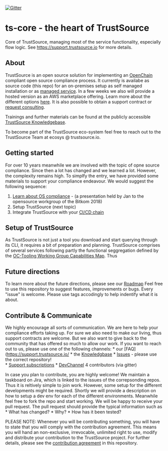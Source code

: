 [![Gitter](https://badges.gitter.im/TrustSource/community.svg)](https://gitter.im/TrustSource/community?utm_source=badge&utm_medium=badge&utm_campaign=pr-badge)

# ts-core - the heart of TrustSource
Core of TrustSource, managing most of the service functionality, especially flow logic. See https://support.trustsource.io for more details.

## About
TrustSource is an open source solution for implementing an [OpenChain](https://www.openchianproject.org) compliant open source compliance process. It currently is availabe as source code (this repo) for an on-premises setup as self managed installation or as [managed service](https://app.trustsource.io). In a few weeks we also will provide a hosted version as an AWS marketplace offering. Learn more about the different options [here](https://www.trustsource.io/editions). It is also possible to obtain a support contract or [request consulting](https://www.eacg.de/contact).

Trainings and further materials can be found at the publicly accessible [TrustSource Knowledgebase](https://support.trustsource.io). 

To become part of the TrustSource eco-system feel free to reach out to the TrustSource Team at ecosys @ trustsource.io.

## Getting started
For over 10 years meanwhile we are involved with the topic of opne source compliance. Since then a lot has changed and we learned a lot. However, the complexity remains high. To simplfy the entry, we have provided some materials to support your compliance endeavour. We would suggest the following sequence:
  1. [Learn about OS compliance](https://https://www.slideshare.net/JanThielscher/open-source-governance-erfahrungen) - (a presentation held by Jan to the opensource workgroup of the Bitkom 2018)
  2. Setup TrustSource (next topic)
  3. Integrate TrustSource with your [CI/CD chain](https://support.trustsource.io/integrations) 


## Setup of TrustSource
As TrustSource is not just a tool you download and start querying through its CLI, it requires a bit of preparation and planning. TrustSource comprises of several services following partly the functional seggregation defined by the [OC-Tooling Working Group Capabilities Map](https://github.com/Open-Source-Compliance/Sharing-creates-value/tree/master/Tooling-Landscape). Thus 

## Future directions
To learn more about the future directions, please see our [Roadmap](https://support.trustsource.io/hc/en-us/articles/360011448239-Roadmap)
Feel free to use this repository to suggest features, improvements or bugs. Every "issue" is welcome. Please use tags accodingly to help indentify what it is about.

## Contribute & Communicate
We highly encourage all sorts of communication. We are here to help your compliance efforts taking up. For sure we also need to make our living, thus support contracts are welcome. But we also want to give back to the community that has offered so much to allow our work. If you want to reach out to us, please use one of the following channels:
    * our [FAQ](https://support.trustsource.io/
    * the [Knowledgbase](https://support/trustsource.io)
    * [Issues](https://github.com/trustsource/issues) - please use the correct repository!   
    * [Support subscriptions](https://www.trustsource.io/support)
    * [DevChannel](https://gitter.im/TrustSource/community) 4 contributors (via gitter) 
    
In case you plan to contribute, you are highly welcome! We maintain a taskboard on Jira, which is linked to the issues of the correpsonding repos. Thus it is reltively simple to join work. However, some setup for the different developments might be required. Shortly we will provide a description on how to setup a dev env for each of the different environments. Meanwhile feel free to fork the repo and start working. We will be happy to receive your pull request. The pull request should provide the typical information such as 
    * What has changed?
    * Why?
    * How has it been tested?
    
PLEASE NOTE: Whenever you will be contributing something, you will have to state that you will comply with the contribution agreement. This means you will hand an non-exclusive, irrevocable, unlimited right to use, modify and distribute your contribution to the TrustSource project. For further details, please see the [contribution agreement](https://guthub.com/trustsource/CONTRIBUTION) in this repository.

